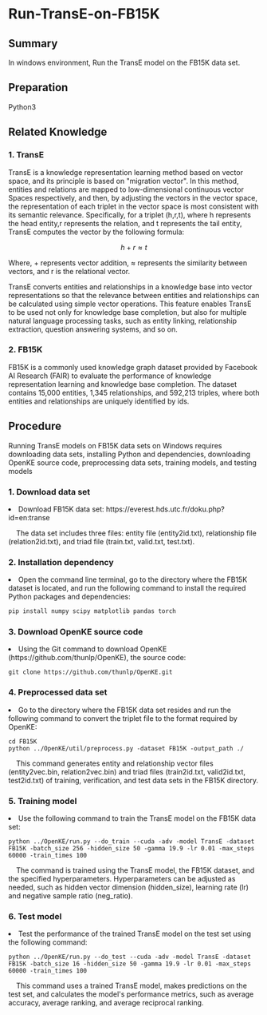 # Run-TransE-on-FB15K
<h2>Summary</h2>
In windows environment, Run the TransE model on the FB15K data set.

<h2>Preparation</h2>
Python3

<h2>Related Knowledge</h2>
<h3>1. TransE</h3>
<p>TransE is a knowledge representation learning method based on vector space, and its principle is based on "migration vector". In this method, entities and relations are mapped to low-dimensional continuous vector Spaces respectively, and then, by adjusting the vectors in the vector space, the representation of each triplet in the vector space is most consistent with its semantic relevance. Specifically, for a triplet (h,r,t), where h represents the head entity,r represents the relation, and t represents the tail entity, TransE computes the vector by the following formula:</p>

```math
h + r ≈ t
```
<p>Where, + represents vector addition, ≈ represents the similarity between vectors, and r is the relational vector.</p>
<p>TransE converts entities and relationships in a knowledge base into vector representations so that the relevance between entities and relationships can be calculated using simple vector operations. This feature enables TransE to be used not only for knowledge base completion, but also for multiple natural language processing tasks, such as entity linking, relationship extraction, question answering systems, and so on.</p>

<h3>2. FB15K</h3>
<p>FB15K is a commonly used knowledge graph dataset provided by Facebook AI Research (FAIR) to evaluate the performance of knowledge representation learning and knowledge base completion. The dataset contains 15,000 entities, 1,345 relationships, and 592,213 triples, where both entities and relationships are uniquely identified by ids.</p>

<h2>Procedure</h2>
<p>Running TransE models on FB15K data sets on Windows requires downloading data sets, installing Python and dependencies, downloading OpenKE source code, preprocessing data sets, training models, and testing models</p>
<h3>1. Download data set</h3>
<li>Download FB15K data set: https://everest.hds.utc.fr/doku.php?id=en:transe </li>
<p>&nbsp&nbsp&nbsp&nbspThe data set includes three files: entity file (entity2id.txt), relationship file (relation2id.txt), and triad file (train.txt, valid.txt, test.txt).</p>
<h3>2. Installation dependency</h3>
<li>Open the command line terminal, go to the directory where the FB15K dataset is located, and run the following command to install the required Python packages and dependencies:</li>

```python
pip install numpy scipy matplotlib pandas torch
```
<h3>3. Download OpenKE source code</h3>
<li>Using the Git command to download OpenKE (https://github.com/thunlp/OpenKE), the source code:</li>

```
git clone https://github.com/thunlp/OpenKE.git
```
<h3>4. Preprocessed data set</h3>
<li>Go to the directory where the FB15K data set resides and run the following command to convert the triplet file to the format required by OpenKE:</li>

```
cd FB15K
python ../OpenKE/util/preprocess.py -dataset FB15K -output_path ./
```
<p>&nbsp&nbsp&nbsp&nbspThis command generates entity and relationship vector files (entity2vec.bin, relation2vec.bin) and triad files (train2id.txt, valid2id.txt, test2id.txt) of training, verification, and test data sets in the FB15K directory.</p>
<h3>5. Training model</h3>
<li>Use the following command to train the TransE model on the FB15K data set:</li>

```
python ../OpenKE/run.py --do_train --cuda -adv -model TransE -dataset FB15K -batch_size 256 -hidden_size 50 -gamma 19.9 -lr 0.01 -max_steps 60000 -train_times 100
```
<p>&nbsp&nbsp&nbsp&nbspThe command is trained using the TransE model, the FB15K dataset, and the specified hyperparameters. Hyperparameters can be adjusted as needed, such as hidden vector dimension (hidden_size), learning rate (lr) and negative sample ratio (neg_ratio).</p>
<h3>6. Test model</h3>
<li>Test the performance of the trained TransE model on the test set using the following command:</li>

```
python ../OpenKE/run.py --do_test --cuda -adv -model TransE -dataset FB15K -batch_size 16 -hidden_size 50 -gamma 19.9 -lr 0.01 -max_steps 60000 -train_times 100
```
<p>&nbsp&nbsp&nbsp&nbspThis command uses a trained TransE model, makes predictions on the test set, and calculates the model's performance metrics, such as average accuracy, average ranking, and average reciprocal ranking.</p>
